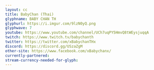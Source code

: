 ```yaml
---
layout: cc
title: BabyChan (Thai)
glyphname: BABY CHAN TH
glyphurl: https://i.imgur.com/9lzN0yQ.png
glyphwave: 7
youtube: https://www.youtube.com/channel/UCh7uqPY5HmvQ8tWEysjuqqA
twitch: https://www.twitch.tv/babychanth
twitter: https://twitter.com/xBabychanTHx
discord: https://discord.gg/USzaZgM
other-site: https://www.facebook.com/xBabychanx/
currently-partnered: 
stream-currency-needed-for-glyph: 
---
```


